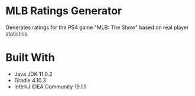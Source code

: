 # MLB Ratings Generator
Generates ratings for the PS4 game "MLB: The Show" based on real player statistics.

# Built With
- Java JDK 11.0.2
- Gradle 4.10.3
- IntelliJ IDEA Community 19.1.1
